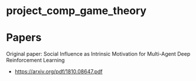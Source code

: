 # project_comp_game_theory

# Papers

Original paper: Social Influence as Intrinsic Motivation for Multi-Agent Deep Reinforcement Learning
  * https://arxiv.org/pdf/1810.08647.pdf
